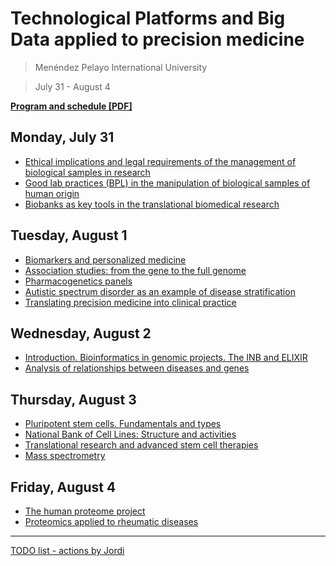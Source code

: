 # Technological Platforms and Big Data applied to precision medicine

> Menéndez Pelayo International University

> July 31 - August 4


**[Program and schedule [PDF]](http://www.uimp.es/uxxiconsultas/ficheros/8/41429Definitivo.2.63HG.pdf)**

## Monday, July 31
- [Ethical implications and legal requirements of the management of biological samples in research](01_ethical_implications.md)
- [Good lab practices (BPL) in the manipulation of biological samples of human origin](02_good_lab_practices.md)
- [Biobanks as key tools in the translational biomedical research](03_translational_biobanks.md)

## Tuesday, August 1
- [Biomarkers and personalized medicine](04_biomarkers.md)
- [Association studies: from the gene to the full genome](05_association_studies.md)
- [Pharmacogenetics panels](06_pharmacogenetics_panels.md)
- [Autistic spectrum disorder as an example of disease stratification](07_autistic.md)
- [Translating precision medicine into clinical practice](08_translating_precision.md)

## Wednesday, August 2
- [Introduction. Bioinformatics in genomic projects. The INB and ELIXIR](09_bioinfromatics_projects.md)
- [Analysis of relationships between diseases and genes](11_disease_genes.md)

## Thursday, August 3
- [Pluripotent stem cells. Fundamentals and types](12_stem_cells.md)
- [National Bank of Cell Lines: Structure and activities](13_cell_lines.md)
- [Translational research and advanced stem cell therapies](14_translational_research.md)
- [Mass spectrometry](16_mass_spectrometry.md)

## Friday, August 4
- [The human proteome project](17_human_genome.md)
- [Proteomics applied to rheumatic diseases](18_rheumatic_diseases.md)

----

[TODO list - actions by Jordi](99_todo.md)
